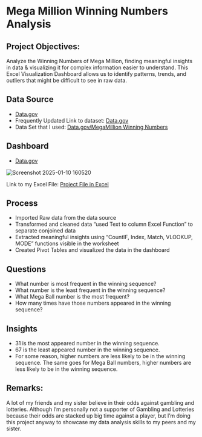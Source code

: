 # Mega Million Winning Numbers Analysis

## Project Objectives:
Analyze the Winning Numbers of Mega Million, finding meaningful insights in data & visualizing it for complex information easier to understand. This Excel Visualization Dashboard allows us to identify patterns, trends, and outliers that might be difficult to see in raw data.

## Data Source
-	<a href = https://data.gov/> Data.gov </a>
-	Frequently Updated Link to dataset: <a href = https://catalog.data.gov/dataset/lottery-mega-millions-winning-numbers-beginning-2002>Data.gov</a>
-	Data Set that I used: <a href = [https://catalog.data.gov/dataset/lottery-mega-millions-winning-numbers-beginning-2002](https://github.com/abishtuladhar1/Mega-Million-Analysis/blob/main/Lottery_Mega_Millions_Winning_Numbers__Beginning_2002.csv)> Data.gov/MegaMillion Winning Numbers</a>

## Dashboard
-	<a href = https://github.com/abishtuladhar1/Mega-Million-Analysis/blob/main/Screenshot%202025-01-10%20160520.png> Data.gov </a>

![Screenshot 2025-01-10 160520](https://github.com/user-attachments/assets/49cd98d0-44a9-438e-853c-e66a44012b5b)

Link to my Excel File: <a href = https://github.com/abishtuladhar1/Mega-Million-Analysis/blob/main/Screenshot%202025-01-10%20160520.png](https://github.com/abishtuladhar1/Mega-Million-Analysis/blob/main/MegaMillion%20Winning%20Numbers%20Analysis%20Project.xlsx)> Project File in Excel</a>

## Process
-	Imported Raw data from the data source
-	Transformed and cleaned data “used Text to column Excel Function” to separate conjoined data
-	Extracted meaningful insights using “CountIF, Index, Match, VLOOKUP, MODE” functions visible in the worksheet
-	Created Pivot Tables and visualized the data in the dashboard

## Questions
-	What number is most frequent in the winning sequence?
-	What number is the least frequent in the winning sequence?
-	What Mega Ball number is the most frequent?
-	How many times have those numbers appeared in the winning sequence?

## Insights
-	31 is the most appeared number in the winning sequence.
-	67 is the least appeared number in the winning sequence.
-	For some reason, higher numbers are less likely to be in the winning sequence.
The same goes for Mega Ball numbers, higher numbers are less likely to be in the winning sequence.

## Remarks:
A lot of my friends and my sister believe in their odds against gambling and lotteries. Although I’m personally not a supporter of Gambling and Lotteries because their odds are stacked up big time against a player, but I’m doing this project anyway to showcase my data analysis skills to my peers and my sister.
